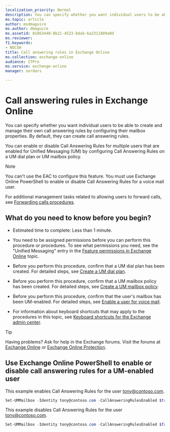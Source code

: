 ```yaml
---
localization_priority: Normal
description: You can specify whether you want individual users to be able to create and manage their own call answering rules by configuring their mailbox properties. By default, they can create call answering rules.
ms.topic: article
author: msdmaguire
ms.author: dmaguire
ms.assetid: 81863440-8b21-4523-bdab-6a2311889a0d
ms.reviewer: 
f1.keywords:
- NOCSH
title: Call answering rules in Exchange Online
ms.collection: exchange-online
audience: ITPro
ms.service: exchange-online
manager: serdars

---
```


# Call answering rules in Exchange Online

You can specify whether you want individual users to be able to create and manage their own call answering rules by configuring their mailbox properties. By default, they can create call answering rules.

You can enable or disable Call Answering Rules for multiple users that are enabled for Unified Messaging (UM) by configuring Call Answering Rules on a UM dial plan or UM mailbox policy.

> [!NOTE]
> You can't use the EAC to configure this feature. You must use Exchange Online PowerShell to enable or disable Call Answering Rules for a voice mail user.

For additional management tasks related to allowing users to forward calls, see [Forwarding calls procedures](forwarding-calls-procedures.md).

## What do you need to know before you begin?

- Estimated time to complete: Less than 1 minute.

- You need to be assigned permissions before you can perform this procedure or procedures. To see what permissions you need, see the "Unified Messaging" entry in the [Feature permissions in Exchange Online](../../permissions-exo/feature-permissions.md) topic.

- Before you perform this procedure, confirm that a UM dial plan has been created. For detailed steps, see [Create a UM dial plan](../../voice-mail-unified-messaging/connect-voice-mail-system/create-um-dial-plan.md).

- Before you perform this procedure, confirm that a UM mailbox policy has been created. For detailed steps, see [Create a UM mailbox policy](../../voice-mail-unified-messaging/set-up-voice-mail/create-um-mailbox-policy.md).

- Before you perform this procedure, confirm that the user's mailbox has been UM-enabled. For detailed steps, see [Enable a user for voice mail](../../voice-mail-unified-messaging/set-up-voice-mail/enable-a-user-for-voice-mail.md).

- For information about keyboard shortcuts that may apply to the procedures in this topic, see [Keyboard shortcuts for the Exchange admin center](../../accessibility/keyboard-shortcuts-in-admin-center.md).

> [!TIP]
> Having problems? Ask for help in the Exchange forums. Visit the forums at [Exchange Online](https://go.microsoft.com/fwlink/p/?linkId=267542) or [Exchange Online Protection](https://go.microsoft.com/fwlink/p/?linkId=285351).

## Use Exchange Online PowerShell to enable or disable call answering rules for a UM-enabled user

This example enables Call Answering Rules for the user tony@contoso.com.

```PowerShell
Set-UMMailbox -Identity tony@contoso.com -CallAnsweringRulesEnabled $true
```

This example disables Call Answering Rules for the user tony@contoso.com.

```PowerShell
Set-UMMailbox -Identity tony@contoso.com -CallAnsweringRulesEnabled $false
```
